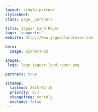 ```yaml
---
layout: single-partner
stylesheet:
class: page__partners

title: Jaguar Land Rover
tags: 'supporter'
website: http://www.jaguarlandrover.com

hero:
  image: winners-02

images:
 logo: logo_jaguar-land-rover.png

partners: true

sitemap:
  lastmod: 2015-02-16
  priority: 0.7
  changefreq: monthly
  exclude: false
---
```



